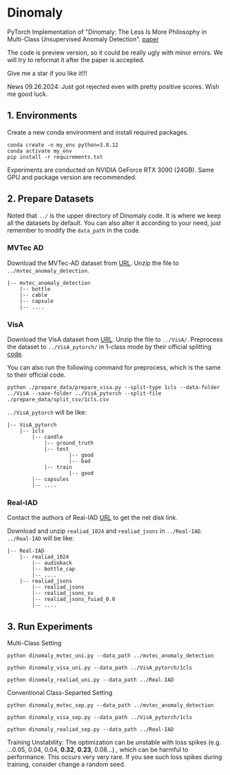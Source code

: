 # Dinomaly

PyTorch Implementation of
"Dinomaly: The Less Is More Philosophy in Multi-Class Unsupervised Anomaly Detection".
[paper](https://arxiv.org/abs/2405.14325)

The code is preview version, so it could be really ugly with minor errors. We will try to reformat it after the paper is accepted.

Give me a star if you like it!!!

News 09.26.2024: Just got rejected even with pretty positive scores. Wish me good luck.

## 1. Environments

Create a new conda environment and install required packages.

```
conda create -n my_env python=3.8.12
conda activate my_env
pip install -r requirements.txt
```
Experiments are conducted on NVIDIA GeForce RTX 3090 (24GB). Same GPU and package version are recommended. 

## 2. Prepare Datasets
Noted that `../` is the upper directory of Dinomaly code. It is where we keep all the datasets by default.
You can also alter it according to your need, just remember to modify the `data_path` in the code. 

### MVTec AD

Download the MVTec-AD dataset from [URL](https://www.mvtec.com/company/research/datasets/mvtec-ad).
Unzip the file to `../mvtec_anomaly_detection`.
```
|-- mvtec_anomaly_detection
    |-- bottle
    |-- cable
    |-- capsule
    |-- ....
```


### VisA

Download the VisA dataset from [URL](https://github.com/amazon-science/spot-diff).
Unzip the file to `../VisA/`. Preprocess the dataset to `../VisA_pytorch/` in 1-class mode by their official splitting 
[code](https://github.com/amazon-science/spot-diff).

You can also run the following command for preprocess, which is the same to their official code.

```
python ./prepare_data/prepare_visa.py --split-type 1cls --data-folder ../VisA --save-folder ../VisA_pytorch --split-file ./prepare_data/split_csv/1cls.csv
```
`../VisA_pytorch` will be like:
```
|-- VisA_pytorch
    |-- 1cls
        |-- candle
            |-- ground_truth
            |-- test
                    |-- good
                    |-- bad
            |-- train
                    |-- good
        |-- capsules
        |-- ....
```
 
### Real-IAD
Contact the authors of Real-IAD [URL](https://realiad4ad.github.io/Real-IAD/) to get the net disk link.

Download and unzip `realiad_1024` and `realiad_jsons` in `../Real-IAD`.
`../Real-IAD` will be like:
```
|-- Real-IAD
    |-- realiad_1024
        |-- audiokack
        |-- bottle_cap
        |-- ....
    |-- realiad_jsons
        |-- realiad_jsons
        |-- realiad_jsons_sv
        |-- realiad_jsons_fuiad_0.0
        |-- ....
```

## 3. Run Experiments
Multi-Class Setting
```
python dinomaly_mvtec_uni.py --data_path ../mvtec_anomaly_detection
```
```
python dinomaly_visa_uni.py --data_path ../VisA_pytorch/1cls
```
```
python dinomaly_realiad_uni.py --data_path ../Real-IAD
```

Conventional Class-Separted Setting
```
python dinomaly_mvtec_sep.py --data_path ../mvtec_anomaly_detection
```
```
python dinomaly_visa_sep.py --data_path ../VisA_pytorch/1cls
```
```
python dinomaly_realiad_sep.py --data_path ../Real-IAD
```

Training Unstability: The optimization can be unstable with loss spikes (e.g. ...0.05, 0.04, 0.04, **0.32**, **0.23**, 0.08...)
, which can be harmful to performance. This occurs very very rare. If you see such loss spikes during training, consider change a random seed.
